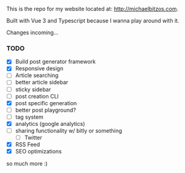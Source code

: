 This is the repo for my website located at: http://michaelbitzos.com.

Built with Vue 3 and Typescript because I wanna play around with it.

Changes incoming...


### TODO
- [x] Build post generator framework
- [x] Responsive design
- [ ] Article searching
- [ ] better article sidebar
- [ ] sticky sidebar
- [ ] post creation CLI
- [x] post specific generation
- [ ] better post playground?
- [ ] tag system
- [x] analytics (google analytics)
- [ ] sharing functionality w/ bitly or something
  - [ ] Twitter
- [x] RSS Feed
- [x] SEO optimizations

so much more :)